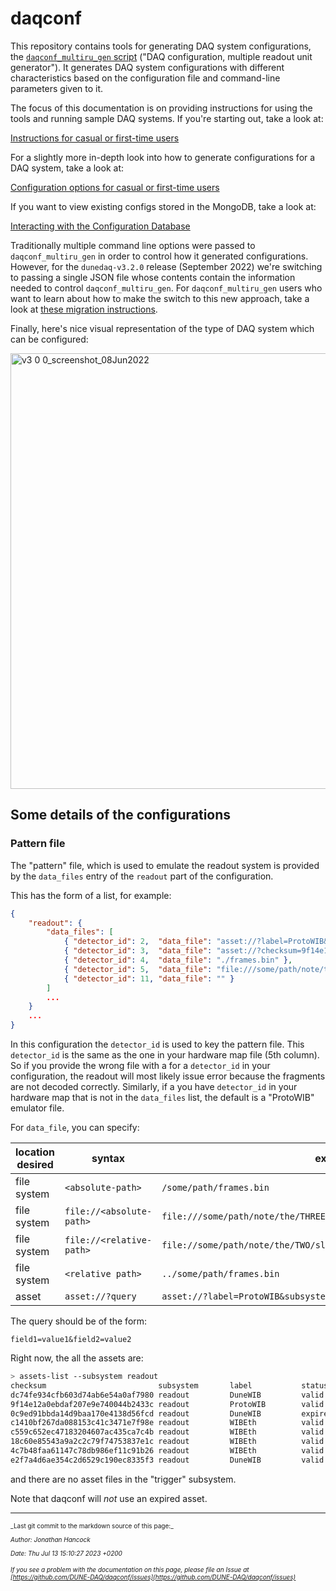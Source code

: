 # daqconf

This repository contains tools for generating DAQ system configurations, the [`daqconf_multiru_gen` script](https://github.com/DUNE-DAQ/daqconf/blob/develop/scripts/daqconf_multiru_gen) ("DAQ configuration, multiple readout unit generator"). It generates DAQ system configurations with different characteristics based on the configuration file and command-line parameters given to it. 

The focus of this documentation is on providing instructions for using the tools and running sample DAQ systems. If you're starting out, take a look at:

[Instructions for casual or first-time users](InstructionsForCasualUsers.md)

For a slightly more in-depth look into how to generate configurations for a DAQ system, take a look at:

[Configuration options for casual or first-time users](ConfigurationsForCasualUsers.md)

If you want to view existing configs stored in the MongoDB, take a look at:

[Interacting with the Configuration Database](ConfigDatabase.md)

Traditionally multiple command line options were passed to `daqconf_multiru_gen` in order to control how it generated configurations. However, for the `dunedaq-v3.2.0` release (September 2022) we're switching to passing a single JSON file whose contents contain the information needed to control `daqconf_multiru_gen`. For `daqconf_multiru_gen` users who want to learn about how to make the switch to this new approach, take a look at [these migration instructions](MigratingToNewConfgen.md).

Finally, here's nice visual representation of the type of DAQ system which can be configured: 


<img width="697" alt="v3 0 0_screenshot_08Jun2022" src="https://user-images.githubusercontent.com/36311946/172657352-20db6334-13b6-4dd5-9e99-ef989ad6a4af.png">



## Some details of the configurations

### Pattern file

The "pattern" file, which is used to emulate the readout system is provided by the `data_files` entry of the `readout` part of the configuration.

This has the form of a list, for example:
```json
{
    "readout": {
        "data_files": [
            { "detector_id": 2,  "data_file": "asset://?label=ProtoWIB&subsystem=readout" },
            { "detector_id": 3,  "data_file": "asset://?checksum=9f14e12a0ebdaf207e9e740044b2433c" },
            { "detector_id": 4,  "data_file": "./frames.bin" },
            { "detector_id": 5,  "data_file": "file:///some/path/note/the/3/slashes/at/the/beginning/frames.bin"},
            { "detector_id": 11, "data_file": "" }
        ]
        ...
    }
    ...
}
```

In this configuration the `detector_id` is used to key the pattern file. This `detector_id` is the same as the one in your hardware map file (5th column). So if you provide the wrong file with a for a `detector_id` in your configuration, the readout will most likely issue error because the fragments are not decoded correctly. Similarly, if a you have `detector_id` in your hardware map that is not in the `data_files` list, the default is a "ProtoWIB" emulator file.


For `data_file`, you can specify:


| location desired | syntax                   | example                                                                |
| ---------------- | ------------------------ | ---------------------------------------------------------------------- |
| file system      | `<absolute-path>`        | `/some/path/frames.bin`                                                |
| file system      | `file://<absolute-path>` | `file:///some/path/note/the/THREE/slashes/at/the/beginning/frames.bin` |
| file system      | `file://<relative-path>` | `file://some/path/note/the/TWO/slashes/at/the/beginning/frames.bin`    |
| file system      | `<relative path>`        | `../some/path/frames.bin`                                              |
| asset            | `asset://?query`         | `asset://?label=ProtoWIB&subsystem=readout`                            |


The query should be of the form:
```
field1=value1&field2=value2
```

Right now, the all the assets are:
```bash
> assets-list --subsystem readout
checksum                         subsystem       label           status          file_path
dc74fe934cfb603d74ab6e54a0af7980 readout         DuneWIB         valid           /cvmfs/dunedaq.opensciencegrid.org/assets/files/d/c/7/np04_hd_run017745_sample_wib2.bin
9f14e12a0ebdaf207e9e740044b2433c readout         ProtoWIB        valid           /cvmfs/dunedaq.opensciencegrid.org/assets/files/9/f/1/frames.bin
0c9ed91bbda14d9baa170e4138d56fcd readout         DuneWIB         expired         /cvmfs/dunedaq.opensciencegrid.org/assets/files/0/c/9/wib2-frames.bin
c1410bf267da088153c41c3471e7f98e readout         WIBEth          valid           /cvmfs/dunedaq.opensciencegrid.org/assets/files/c/1/4/wibeth-frames-0.bin
c559c652ec47183204607ac435ca7c4b readout         WIBEth          valid           /cvmfs/dunedaq.opensciencegrid.org/assets/files/c/5/5/wibeth-frames-1.bin
18c60e85543a9a2c2c79f74753837e1c readout         WIBEth          valid           /cvmfs/dunedaq.opensciencegrid.org/assets/files/1/8/c/wibeth-frames-2.bin
4c7b48faa61147c78db986ef11c91b26 readout         WIBEth          valid           /cvmfs/dunedaq.opensciencegrid.org/assets/files/4/c/7/wibeth-frames-3.bin
e2f7a4d6ae354c2d6529c190ec8335f3 readout         DuneWIB         valid           /cvmfs/dunedaq.opensciencegrid.org/assets/files/e/2/f/wib2-frames.bin
```

and there are no asset files in the "trigger" subsystem.

Note that daqconf will _not_ use an expired asset.


-----

<font size="1">
_Last git commit to the markdown source of this page:_


_Author: Jonathan Hancock_

_Date: Thu Jul 13 15:10:27 2023 +0200_

_If you see a problem with the documentation on this page, please file an Issue at [https://github.com/DUNE-DAQ/daqconf/issues](https://github.com/DUNE-DAQ/daqconf/issues)_
</font>
